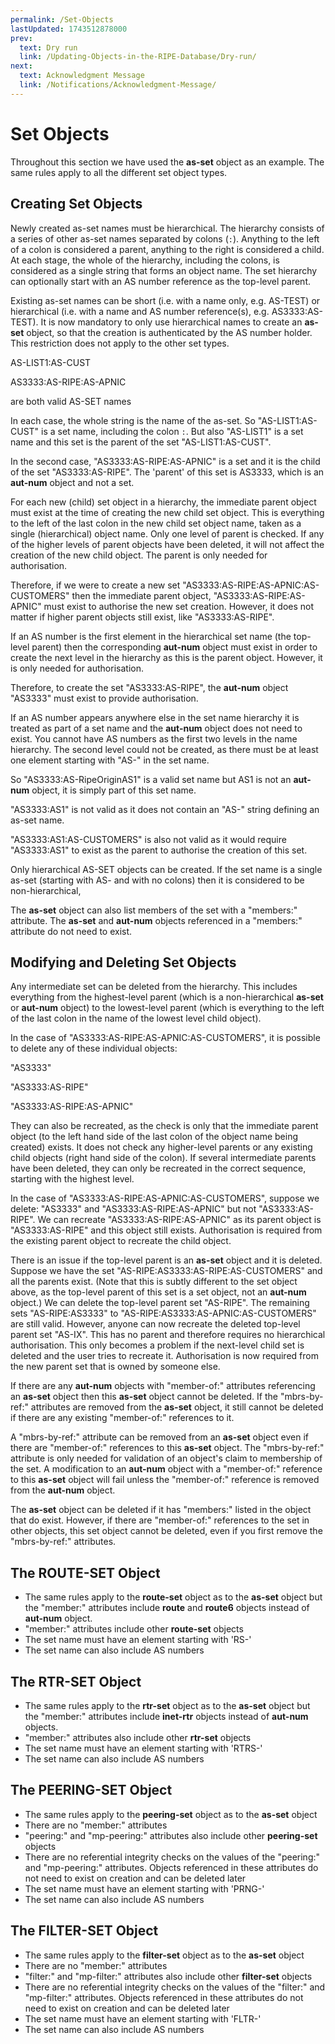 ```yaml
---
permalink: /Set-Objects
lastUpdated: 1743512878000
prev:
  text: Dry run
  link: /Updating-Objects-in-the-RIPE-Database/Dry-run/
next:
  text: Acknowledgment Message
  link: /Notifications/Acknowledgment-Message/
---
```


# Set Objects

Throughout this section we have used the **as-set** object as an example. The same rules apply to all the different set object types.

## Creating Set Objects

Newly created as-set names must be hierarchical. The hierarchy consists of a series of other as-set names separated by colons (`:`). Anything to the left of a colon is considered a parent, anything to the right is considered a child. At each stage, the whole of the hierarchy, including the colons, is considered as a single string that forms an object name. The set hierarchy can optionally start with an AS number reference as the top-level parent.

Existing as-set names can be short (i.e. with a name only, e.g. AS-TEST) or hierarchical (i.e. with a name and AS number reference(s), e.g. AS3333:AS-TEST). It is now mandatory to only use hierarchical names to create an **as-set** object, so that the creation is authenticated by the AS number holder. This restriction does not apply to the other set types.

AS-LIST1:AS-CUST

AS3333:AS-RIPE:AS-APNIC

are both valid AS-SET names

In each case, the whole string is the name of the as-set. So "AS-LIST1:AS-CUST" is a set name, including the colon `:`. But also "AS-LIST1" is a set name and this set is the parent of the set "AS-LIST1:AS-CUST".

In the second case, "AS3333:AS-RIPE:AS-APNIC" is a set and it is the child of the set "AS3333:AS-RIPE". The 'parent' of this set is AS3333, which is an **aut-num** object and not a set.

For each new (child) set object in a hierarchy, the immediate parent object must exist at the time of creating the new child set object. This is everything to the left of the last colon in the new child set object name, taken as a single (hierarchical) object name. Only one level of parent is checked. If any of the higher levels of parent objects have been deleted, it will not affect the creation of the new child object. The parent is only needed for authorisation.

Therefore, if we were to create a new set "AS3333:AS-RIPE:AS-APNIC:AS-CUSTOMERS" then the immediate parent object, "AS3333:AS-RIPE:AS-APNIC" must exist to authorise the new set creation. However, it does not matter if higher parent objects still exist, like "AS3333:AS-RIPE".

If an AS number is the first element in the hierarchical set name (the top-level parent) then the corresponding **aut-num** object must exist in order to create the next level in the hierarchy as this is the parent object. However, it is only needed for authorisation.

Therefore, to create the set "AS3333:AS-RIPE", the **aut-num** object "AS3333" must exist to provide authorisation.

If an AS number appears anywhere else in the set name hierarchy it is treated as part of a set name and the **aut-num** object does not need to exist. You cannot have AS numbers as the first two levels in the name hierarchy. The second level could not be created, as there must be at least one element starting with "AS-" in the set name.

So "AS3333:AS-RipeOriginAS1" is a valid set name but AS1 is not an **aut-num** object, it is simply part of this set name.

"AS3333:AS1" is not valid as it does not contain an "AS-" string defining an as-set name.

"AS3333:AS1:AS-CUSTOMERS" is also not valid as it would require "AS3333:AS1" to exist as the parent to authorise the creation of this set.

Only hierarchical AS-SET objects can be created.
If the set name is a single as-set (starting with AS- and with no colons) then it is considered to be non-hierarchical,

The **as-set** object can also list members of the set with a "members:" attribute. The **as-set** and **aut-num** objects referenced in a "members:" attribute do not need to exist.




## Modifying and Deleting Set Objects

Any intermediate set can be deleted from the hierarchy. This includes everything from the highest-level parent (which is a non-hierarchical **as-set** or **aut-num** object) to the lowest-level parent (which is everything to the left of the last colon in the name of the lowest level child object).

In the case of "AS3333:AS-RIPE:AS-APNIC:AS-CUSTOMERS", it is possible to delete any of these individual objects:

"AS3333"

"AS3333:AS-RIPE"

"AS3333:AS-RIPE:AS-APNIC"

They can also be recreated, as the check is only that the immediate parent object (to the left hand side of the last colon of the object name being created) exists. It does not check any higher-level parents or any existing child objects (right hand side of the colon). If several intermediate parents have been deleted, they can only be recreated in the correct sequence, starting with the highest level.

In the case of "AS3333:AS-RIPE:AS-APNIC:AS-CUSTOMERS", suppose we delete: "AS3333" and "AS3333:AS-RIPE:AS-APNIC" but not "AS3333:AS-RIPE". We can recreate "AS3333:AS-RIPE:AS-APNIC" as its parent object is "AS3333:AS-RIPE" and this object still exists. Authorisation is required from the existing parent object to recreate the child object.

There is an issue if the top-level parent is an **as-set** object and it is deleted. Suppose we have the set "AS-RIPE:AS3333:AS-RIPE:AS-CUSTOMERS" and all the parents exist. (Note that this is subtly different to the set object above, as the top-level parent of this set is a set object, not an **aut-num** object.) We can delete the top-level parent set "AS-RIPE". The remaining sets "AS-RIPE:AS3333" to "AS-RIPE:AS3333:AS-APNIC:AS-CUSTOMERS" are still valid. However, anyone can now recreate the deleted top-level parent set "AS-IX". This has no parent and therefore requires no hierarchical authorisation. This only becomes a problem if the next-level child set is deleted and the user tries to recreate it. Authorisation is now required from the new parent set that is owned by someone else.

If there are any **aut-num** objects with "member-of:" attributes referencing an **as-set** object then this **as-set** object cannot be deleted. If the "mbrs-by-ref:" attributes are removed from the **as-set** object, it still cannot be deleted if there are any existing "member-of:" references to it.

A "mbrs-by-ref:" attribute can be removed from an **as-set** object even if there are "member-of:" references to this **as-set** object. The "mbrs-by-ref:" attribute is only needed for validation of an object's claim to membership of the set. A modification to an **aut-num** object with a "member-of:" reference to this **as-set** object will fail unless the "member-of:" reference is removed from the **aut-num** object.

The **as-set** object can be deleted if it has "members:" listed in the object that do exist. However, if there are "member-of:" references to the set in other objects, this set object cannot be deleted, even if you first remove the "mbrs-by-ref:" attributes.


## The ROUTE-SET Object

* The same rules apply to the **route-set** object as to the **as-set** object but the "member:" attributes include **route** and **route6** objects instead of **aut-num** object.
* "member:" attributes include other **route-set** objects
* The set name must have an element starting with 'RS-'
* The set name can also include AS numbers


## The RTR-SET Object

* The same rules apply to the **rtr-set** object as to the **as-set** object but the "member:" attributes include **inet-rtr** objects instead of **aut-num** objects.
* "member:" attributes also include other **rtr-set** objects
* The set name must have an element starting with 'RTRS-'
* The set name can also include AS numbers 


## The PEERING-SET Object

* The same rules apply to the **peering-set** object as to the **as-set** object
* There are no "member:" attributes
* "peering:" and "mp-peering:" attributes also include other **peering-set** objects
* There are no referential integrity checks on the values of the "peering:" and "mp-peering:" attributes. Objects referenced in these attributes do not need to exist on creation and can be deleted later
* The set name must have an element starting with 'PRNG-'
* The set name can also include AS numbers


## The FILTER-SET Object

* The same rules apply to the **filter-set** object as to the **as-set** object
* There are no "member:" attributes
* "filter:" and "mp-filter:" attributes also include other **filter-set** objects
* There are no referential integrity checks on the values of the "filter:" and "mp-filter:" attributes. Objects referenced in these attributes do not need to exist on creation and can be deleted later
* The set name must have an element starting with 'FLTR-'
* The set name can also include AS numbers
